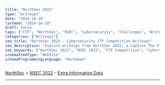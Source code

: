 ```yaml
---
title: "NorthSec 2022"
type: "writeups"
date: "2024-10-10"
lastmod: "2024-10-10"
draft: false
tags: ["CTF", "NorthSec", "NSEC", "Cybersecurity", "Challenges", "Writeups", "Capture The Flag", "Hacking", "Security", "Education"]
categories: ["Writeups"]
seo_title: "NorthSec 2022 - Cybersecurity CTF Competition Writeups"
seo_description: "Explore writeups from NorthSec 2022, a Capture The Flag (CTF) competition that challenges participants with hands-on cybersecurity tasks."
seo_keywords: ["NorthSec 2022", "NSEC 2022", "CTF Competition", "Cybersecurity Challenges", "Capture The Flag", "Hacking Writeups", "Security Education", "Cybersecurity Learning", "CTF Events", "Online CTF"]
schemaItemType: "WebSite"
schemaProgrammingLanguage: "Markdown"
---
```


[NorthSec](..) < [NSEC 2022](.) - [Extra Information Data](readme)

---
